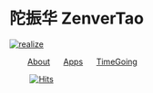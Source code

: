 # 陀振华 ZenverTao

[![realize](https://xsa.vercel.app/static/img/realize.png)](https://xsa.vercel.app)

&nbsp;&nbsp;&nbsp;&nbsp;&nbsp;&nbsp;&nbsp; [About](https://zenver.notion.site/e445f977c95c4a0b82606b24897a74a0) &nbsp;&nbsp;&nbsp;&nbsp; [Apps](https://zenver.notion.site/My-Picks-App-38b3bfc3e5ef42ac889e1c5f5d645f20) &nbsp;&nbsp;&nbsp;&nbsp; [TimeGoing](https://github.com/goldenlove/TimeGoes-Mac) &nbsp;&nbsp;

&nbsp;&nbsp;&nbsp;&nbsp;&nbsp;&nbsp;&nbsp;&nbsp; [![Hits](https://hits.seeyoufarm.com/api/count/incr/badge.svg?url=https%3A%2F%2Fgithub.com%2Fgoldenlove&count_bg=%2379C83D&title_bg=%23000000&icon=postwoman.svg&icon_color=%23FFFFFF&title=Profile+Views&edge_flat=false)](https://xsa.vercel.app)
